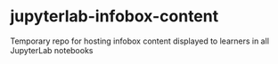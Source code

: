 # jupyterlab-infobox-content
Temporary repo for hosting infobox content displayed to learners in all JupyterLab notebooks
